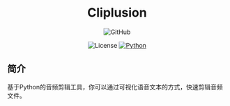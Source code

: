 <div align="center">

# Cliplusion
![GitHub](https://img.shields.io/badge/WIP-未完成-brown)

![License](https://img.shields.io/badge/License-MIT-green)
[![Python](https://img.shields.io/badge/Python-3.10+-blue)](https://www.python.org)
</div>

## 简介

基于Python的音频剪辑工具，你可以通过可视化语音文本的方式，快速剪辑音频文件。